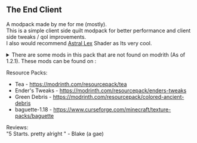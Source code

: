 ## The End Client
A modpack made by me for me (mostly).<br>
This is a simple client side quilt modpack for better performance and client side tweaks / qol improvements.<br>
I also would recommend [Astral Lex](https://www.curseforge.com/minecraft/customization/astralex-shader-bsl-edit) Shader as Its very cool.
<details>
  <summary>There are some mods in this pack that are not found on modrith (As of 1.2.1). These mods can be found on :</summary>
    <ul>
      <li>Xaero's World Map - https://www.curseforge.com/minecraft/mc-mods/xaeros-world-map</li>
      <li>Xaero's Minimap - https://www.curseforge.com/minecraft/mc-mods/xaeros-minimap</li>
      <li>Pling - https://github.com/haykam821/Pling</li>
      <li>WorldEdit - https://github.com/enginehub/WorldEdit</li>
      <li>Armor Chroma Fabric - https://github.com/A5b84/armor-chroma-fabric</li>
      <li>MapTooltip - https://github.com/VendoAU/MapTooltip</li>
      <li>Sheep Consistency - https://github.com/IMS212/sheepconsistency</li>
      <li>InfiniteMusic - https://github.com/Frinn38/Infinite-Music</li>
      <li>Controlling - https://github.com/jaredlll08/Controlling</li>
      <li>CMDKeybinds - https://github.com/kyrptonaught/CMDKeybinds</li>
      <li>Masa mods (Litematica, MiniHUD, etc) - https://www.curseforge.com/members/masady/projects</li>
    </ul>
</details>

Resource Packs:
- Tea - https://modrinth.com/resourcepack/tea
- Ender's Tweaks - https://modrinth.com/resourcepack/enders-tweaks
- Green Debris - https://modrinth.com/resourcepack/colored-ancient-debris
- baguette-1.18 -  https://www.curseforge.com/minecraft/texture-packs/baguette

Reviews:<br>
"5 Starts. pretty alright " - Blake (a gae)